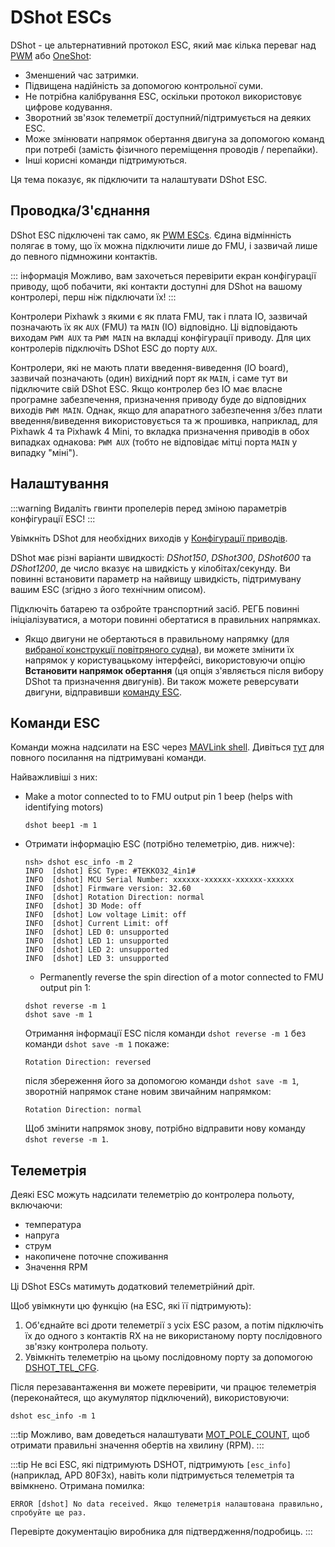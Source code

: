 # DShot ESCs

DShot - це альтернативний протокол ESC, який має кілька переваг над [PWM](../peripherals/pwm_escs_and_servo.md) або [OneShot](../peripherals/oneshot.md):

- Зменшений час затримки.
- Підвищена надійність за допомогою контрольної суми.
- Не потрібна калібрування ESC, оскільки протокол використовує цифрове кодування.
- Зворотний зв'язок телеметрії доступний/підтримується на деяких ESC.
- Може змінювати напрямок обертання двигуна за допомогою команд при потребі (замість фізичного переміщення проводів / перепайки).
- Інші корисні команди підтримуються.

Ця тема показує, як підключити та налаштувати DShot ESC.

<a id="wiring"></a>

## Проводка/З'єднання

DShot ESC підключені так само, як [PWM ESCs](pwm_escs_and_servo.md). Єдина відмінність полягає в тому, що їх можна підключити лише до FMU, і зазвичай лише до певного підмножини контактів.

::: інформація
Можливо, вам захочеться перевірити екран конфігурації приводу, щоб побачити, які контакти доступні для DShot на вашому контролері, перш ніж підключати їх!
:::

Контролери Pixhawk з якими є як плата FMU, так і плата IO, зазвичай позначають їх як `AUX` (FMU) та `MAIN` (IO) відповідно. Ці відповідають виходам `PWM AUX` та `PWM MAIN` на вкладці конфігурації приводу. Для цих контролерів підключіть DShot ESC до порту `AUX`.

Контролери, які не мають плати введення-виведення (IO board), зазвичай позначають (один) вихідний порт як `MAIN`, і саме тут ви підключите свій DShot ESC. Якщо контролер без IO має власне програмне забезпечення, призначення приводу буде до відповідних виходів `PWM MAIN`. Однак, якщо для апаратного забезпечення з/без плати введення/виведення використовується та ж прошивка, наприклад, для Pixhawk 4 та Pixhawk 4 Mini, то вкладка призначення приводів в обох випадках однакова: `PWM AUX` (тобто не відповідає мітці порта `MAIN` у випадку "міні").

## Налаштування

:::warning
Видаліть гвинти пропелерів перед зміною параметрів конфігурації ESC!
:::

Увімкніть DShot для необхідних виходів у [Конфігурації приводів](../config/actuators.md).

DShot має різні варіанти швидкості: _DShot150_, _DShot300_, _DShot600_ та _DShot1200_, де число вказує на швидкість у кілобітах/секунду. Ви повинні встановити параметр на найвищу швидкість, підтримувану вашим ESC (згідно з його технічним описом).

Підключіть батарею та озбройте транспортний засіб. РЕГБ повинні ініціалізуватися, а мотори повинні обертатися в правильних напрямках.

- Якщо двигуни не обертаються в правильному напрямку (для [вибраної конструкції повітряного судна](../airframes/airframe_reference.md)), ви можете змінити їх напрямок у користувацькому інтерфейсі, використовуючи опцію **Встановити напрямок обертання** (ця опція з'являється після вибору DShot та призначення двигунів). Ви також можете реверсувати двигуни, відправивши [команду ESC](#commands).

<a id="commands"></a>

## Команди ESC

Команди можна надсилати на ESC через [MAVLink shell](../debug/mavlink_shell.md). Дивіться [тут](../modules/modules_driver.md#dshot) для повного посилання на підтримувані команди.

Найважливіші з них:

- Make a motor connected to to FMU output pin 1 beep (helps with identifying motors)

  ```
  dshot beep1 -m 1
  ```

- Отримати інформацію ESC (потрібно телеметрію, див. нижче):

  ```
  nsh> dshot esc_info -m 2
  INFO  [dshot] ESC Type: #TEKKO32_4in1#
  INFO  [dshot] MCU Serial Number: xxxxxx-xxxxxx-xxxxxx-xxxxxx
  INFO  [dshot] Firmware version: 32.60
  INFO  [dshot] Rotation Direction: normal
  INFO  [dshot] 3D Mode: off
  INFO  [dshot] Low voltage Limit: off
  INFO  [dshot] Current Limit: off
  INFO  [dshot] LED 0: unsupported
  INFO  [dshot] LED 1: unsupported
  INFO  [dshot] LED 2: unsupported
  INFO  [dshot] LED 3: unsupported
  ```

  - Permanently reverse the spin direction of a motor connected to FMU output pin 1:

  ```
  dshot reverse -m 1
  dshot save -m 1
  ```

  Отримання інформації ESC після команди `dshot reverse -m 1` без команди `dshot save -m 1` покаже:

  ```
  Rotation Direction: reversed
  ```

  після збереження його за допомогою команди `dshot save -m 1`, зворотній напрямок стане новим звичайним напрямком:

  ```
  Rotation Direction: normal
  ```

  Щоб змінити напрямок знову, потрібно відправити нову команду `dshot reverse -m 1`.

## Телеметрія

Деякі ESC можуть надсилати телеметрію до контролера польоту, включаючи:

- температура
- напруга
- струм
- накопичене поточне споживання
- Значення RPM

Ці DShot ESCs матимуть додатковий телеметрійний дріт.

Щоб увімкнути цю функцію (на ESC, які її підтримують):

1. Об'єднайте всі дроти телеметрії з усіх ESC разом, а потім підключіть їх до одного з контактів RX на не використаному порту послідовного зв'язку контролера польоту.
1. Увімкніть телеметрію на цьому послідовному порту за допомогою [DSHOT_TEL_CFG](../advanced_config/parameter_reference.md#DSHOT_TEL_CFG).

Після перезавантаження ви можете перевірити, чи працює телеметрія (переконайтеся, що акумулятор підключений), використовуючи:

```
dshot esc_info -m 1
```

:::tip
Можливо, вам доведеться налаштувати [MOT_POLE_COUNT](../advanced_config/parameter_reference.md#MOT_POLE_COUNT), щоб отримати правильні значення обертів на хвилину (RPM).
:::

:::tip
Не всі ESC, які підтримують DSHOT, підтримують `[esc_info]` (наприклад, APD 80F3x), навіть коли підтримується телеметрія та ввімкнено. Отримана помилка:

```
ERROR [dshot] No data received. Якщо телеметрія налаштована правильно, спробуйте ще раз.
```

Перевірте документацію виробника для підтвердження/подробиць.
:::
